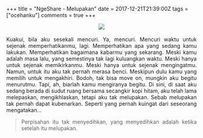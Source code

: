 +++
title = "NgeShare - Melupakan"
date = 2017-12-21T21:39:00Z
tags = ["ocehanku"]
comments = true
+++

<center><img border="0" data-original-height="600" data-original-width="1200" src="https://2.bp.blogspot.com/-NsGo7RbANm4/XDUofkHCtCI/AAAAAAAASyI/qweTXhDaN8wIMsntSeSNCS1y_wCCHnPhgCLcBGAs/s1600/story.png" /></center><br />
<div style="text-align: justify;">Kuakui, bila aku sesekali mencuri. Ya, mencuri. Mencuri waktu untuk sejenak memperhatikanmu, lagi. Memperhatikan apa yang sedang kamu lakukan. Memperhatikan bagaimana kabarmu yang sekarang. Meski kamu adalah masa lalu, yang semestinya tak lagi kuluangkan waktu. Meski hanya untuk sejenak memikirkanmu. Meski hanya untuk sejenak mengingatmu. Namun, untuk itu aku tak pernah merasa benci. Meskipun dulu kamu yang memilih untuk mengakhiri. Bodoh, tak bisa move on, mungkin aku begitu menurutmu. Tapi, ah, biarlah kamu mengiranya begitu. Di sini, di saat aku sedang berada di sudut ruang bersama secangkir kopi hitam, aku telah lama melepaskan, mengikhlaskan, tetapi aku tak melupakan. Sebab melupakan tak pernah dapat kubenarkan. Seperti yang pernah kuingat dari seseorang mengatakan...<br />
<blockquote class="tr_bq">Perpisahan itu tak menyedihkan, yang menyedihkan adalah ketika setelah itu melupakan.</blockquote></div>

